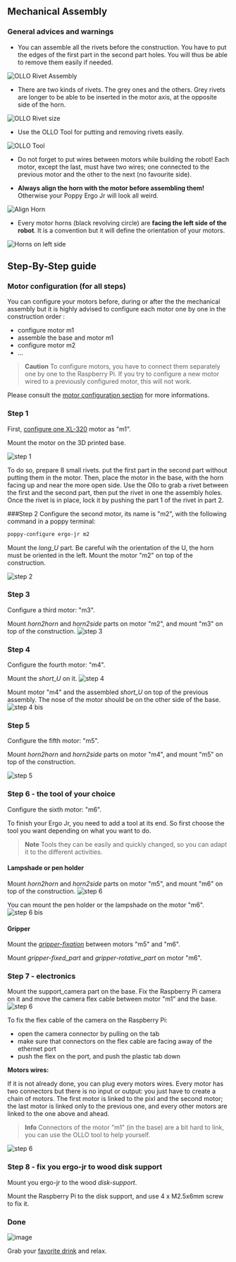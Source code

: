 
## Mechanical Assembly

### General advices and warnings

<!-- TODO: 
* picture rivet black vs grey
* ergo + wires
-->

* You can assemble all the rivets before the construction. You have to put the edges of the first part in the second part holes. You will thus be able to remove them easily if needed.

![OLLO Rivet Assembly](img/assembly/ollo_rivet.png)

* There are two kinds of rivets. The grey ones and the others. Grey rivets are longer to be able to be inserted in the motor axis, at the opposite side of the horn.

![OLLO Rivet size](img/assembly/ollo_rivets_size.jpg)

* Use the OLLO Tool for putting and removing rivets easily.

![OLLO Tool](img/assembly/ollo-tool.jpg)


* Do not forget to put wires between motors while building the robot! Each motor, except the last, must have two wires; one connected to the previous motor and the other to the next (no favourite side).


* **Always align the horn with the motor before assembling them!** Otherwise your Poppy Ergo Jr will look all weird.

![Align Horn](img/assembly/align-horn.png)

* Every motor horns (black revolving circle) are **facing the left side of the robot**. It is a convention but it will define the orientation of your motors.

![Horns on left side](img/assembly/horns_on_left.jpg)

## Step-By-Step guide

### Motor configuration (for all steps)

You can configure your motors before, during or after the the mechanical assembly but it is highly advised to configure each motor one by one in the construction order :
* configure motor m1
* assemble the base and motor m1
* configure motor m2 
* ...



> **Caution** To configure motors, you have to connect them separately one by one to the Raspberry Pi. If you try to configure a new motor wired to a previously configured motor, this will not work.


Please consult the [motor configuration section](motor-configuration.md) for more informations.

### Step 1
First, [configure one XL-320](motor-configuration.md) motor as "m1". 

Mount the motor on the 3D printed base. 

![step 1](img/assembly/steps/step_1-2.jpg)

To do so, prepare 8 small rivets. put the first part in the second part without putting them in the motor. Then, place the motor in the base, with the horn facing up and near the more open side.
Use the Ollo to grab a rivet between the first and the second part, then put the rivet in one the assembly holes. Once the rivet is in place, lock it by pushing the part 1 of the rivet in part 2.


###Step 2
Configure the second motor, its name is "m2", with the following command in a poppy terminal:
```bash
poppy-configure ergo-jr m2
```

Mount the *long_U* part. Be careful wih the orientation of the U, the horn must be oriented in the left.
Mount the motor "m2" on top of the construction.

![step 2](img/assembly/steps/step_3-4.jpg)


### Step 3
Configure a third motor: "m3".

Mount *horn2horn* and *horn2side* parts on motor "m2", and mount "m3" on top of the construction.
![step 3](img/assembly/steps/step_5-6.jpg)


### Step 4

Configure the fourth motor: "m4".

Mount the *short_U* on it.
![step 4](img/assembly/steps/step_7-8.jpg)

Mount motor "m4" and the assembled *short_U* on top of the previous assembly. The nose of the motor should be on the other side of the base.
![step 4 bis](img/assembly/steps/step_9-10.jpg)

### Step 5
 
Configure the fifth motor: "m5".

Mount *horn2horn* and *horn2side* parts on motor "m4", and mount "m5" on top of the construction.

![step 5](img/assembly/steps/step_11-12-13.jpg)


### Step 6 - the tool of your choice
Configure the sixth motor: "m6".

To finish your Ergo Jr, you need to add a tool at its end. So first choose the tool you want depending on what you want to do.

> **Note** Tools they can be easily and quickly changed, so you can adapt it to the different activities.

#### Lampshade or pen holder
Mount *horn2horn* and *horn2side* parts on motor "m5", and mount "m6" on top of the construction.
![step 6](img/assembly/steps/step_14-16-17.jpg)

You can mount the pen holder or the lampshade on the motor "m6".
![step 6 bis](img/assembly/steps/step_18-19.jpg)


#### Gripper
Mount the [*gripper-fixation*](https://github.com/poppy-project/poppy-ergo-jr/blob/master/hardware/STL/tools/gripper-fixation.stl) between motors "m5" and "m6".

Mount *gripper-fixed_part* and *gripper-rotative_part* on motor "m6".
<!-- TODO closed picture of gripper-->


### Step 7 - electronics	
Mount the support_camera part on the base. Fix the Raspberry Pi camera on it and move the camera flex cable between motor "m1" and the base.
![step 6](img/assembly/steps/step_21-22.jpg)

To fix the flex cable of the camera on the Raspberry Pi:
* open the camera connector by pulling on the tab 
* make sure that connectors on the flex cable are facing away of the ethernet port
* push the flex on the port, and push the plastic tab down

<!-- TODO: add a closed picture of camera fix-->
**Motors wires:**

If it is not already done, you can plug every motors wires. Every motor has two connectors but there is no input or output: you just have to create a chain of motors. The first motor is linked to the pixl and the second motor; the last motor is linked only to the previous one, and every other motors are linked to the one above and ahead.

<!-- TODO picture of OLLO + base rivets -->
> **Info** Connectors of the motor "m1" (in the base) are a bit hard to link, you can use the OLLO tool to help yourself.

![step 6](img/assembly/steps/step_24.jpg)

### Step 8 - fix you ergo-jr to wood disk support
Mount you ergo-jr to the wood *disk-support*. 

Mount the Raspberry Pi to the disk support, and use 4 x M2.5x6mm screw to fix it.
<!-- TODO: picture of disk fixation -->

### Done

![image](img/assembly/ergo-tool-2.jpg)

Grab your [favorite drink](https://www.flickr.com/photos/poppy-project/16488256337/) and relax.
